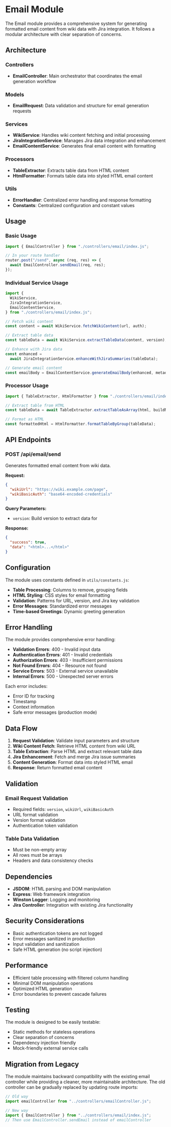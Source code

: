 # Email Module

The Email module provides a comprehensive system for generating formatted email
content from wiki data with Jira integration. It follows a modular architecture
with clear separation of concerns.

## Architecture

### Controllers

- **EmailController**: Main orchestrator that coordinates the email generation
  workflow

### Models

- **EmailRequest**: Data validation and structure for email generation requests

### Services

- **WikiService**: Handles wiki content fetching and initial processing
- **JiraIntegrationService**: Manages Jira data integration and enhancement
- **EmailContentService**: Generates final email content with formatting

### Processors

- **TableExtractor**: Extracts table data from HTML content
- **HtmlFormatter**: Formats table data into styled HTML email content

### Utils

- **ErrorHandler**: Centralized error handling and response formatting
- **Constants**: Centralized configuration and constant values

## Usage

### Basic Usage

```javascript
import { EmailController } from "./controllers/email/index.js";

// In your route handler
router.post("/send", async (req, res) => {
  await EmailController.sendEmail(req, res);
});
```

### Individual Service Usage

```javascript
import {
  WikiService,
  JiraIntegrationService,
  EmailContentService,
} from "./controllers/email/index.js";

// Fetch wiki content
const content = await WikiService.fetchWikiContent(url, auth);

// Extract table data
const tableData = await WikiService.extractTableData(content, version);

// Enhance with Jira data
const enhanced =
  await JiraIntegrationService.enhanceWithJiraSummaries(tableData);

// Generate email content
const emailBody = EmailContentService.generateEmailBody(enhanced, metadata);
```

### Processor Usage

```javascript
import { TableExtractor, HtmlFormatter } from "./controllers/email/index.js";

// Extract table from HTML
const tableData = await TableExtractor.extractTableAsArray(html, buildNumber);

// Format as HTML
const formattedHtml = HtmlFormatter.formatTableByGroup(tableData);
```

## API Endpoints

### POST /api/email/send

Generates formatted email content from wiki data.

**Request:**

```json
{
  "wikiUrl": "https://wiki.example.com/page",
  "wikiBasicAuth": "base64-encoded-credentials"
}
```

**Query Parameters:**

- `version`: Build version to extract data for

**Response:**

```json
{
  "success": true,
  "data": "<html>...</html>"
}
```

## Configuration

The module uses constants defined in `utils/constants.js`:

- **Table Processing**: Columns to remove, grouping fields
- **HTML Styling**: CSS styles for email formatting
- **Validation**: Patterns for URL, version, and Jira key validation
- **Error Messages**: Standardized error messages
- **Time-based Greetings**: Dynamic greeting generation

## Error Handling

The module provides comprehensive error handling:

- **Validation Errors**: 400 - Invalid input data
- **Authentication Errors**: 401 - Invalid credentials
- **Authorization Errors**: 403 - Insufficient permissions
- **Not Found Errors**: 404 - Resource not found
- **Service Errors**: 503 - External service unavailable
- **Internal Errors**: 500 - Unexpected server errors

Each error includes:

- Error ID for tracking
- Timestamp
- Context information
- Safe error messages (production mode)

## Data Flow

1. **Request Validation**: Validate input parameters and structure
2. **Wiki Content Fetch**: Retrieve HTML content from wiki URL
3. **Table Extraction**: Parse HTML and extract relevant table data
4. **Jira Enhancement**: Fetch and merge Jira issue summaries
5. **Content Generation**: Format data into styled HTML email
6. **Response**: Return formatted email content

## Validation

### Email Request Validation

- Required fields: `version`, `wikiUrl`, `wikiBasicAuth`
- URL format validation
- Version format validation
- Authentication token validation

### Table Data Validation

- Must be non-empty array
- All rows must be arrays
- Headers and data consistency checks

## Dependencies

- **JSDOM**: HTML parsing and DOM manipulation
- **Express**: Web framework integration
- **Winston Logger**: Logging and monitoring
- **Jira Controller**: Integration with existing Jira functionality

## Security Considerations

- Basic authentication tokens are not logged
- Error messages sanitized in production
- Input validation and sanitization
- Safe HTML generation (no script injection)

## Performance

- Efficient table processing with filtered column handling
- Minimal DOM manipulation operations
- Optimized HTML generation
- Error boundaries to prevent cascade failures

## Testing

The module is designed to be easily testable:

- Static methods for stateless operations
- Clear separation of concerns
- Dependency injection friendly
- Mock-friendly external service calls

## Migration from Legacy

The module maintains backward compatibility with the existing email controller
while providing a cleaner, more maintainable architecture. The old controller
can be gradually replaced by updating route imports:

```javascript
// Old way
import emailController from "../controllers/emailController.js";

// New way
import { EmailController } from "../controllers/email/index.js";
// Then use EmailController.sendEmail instead of emailController
```

